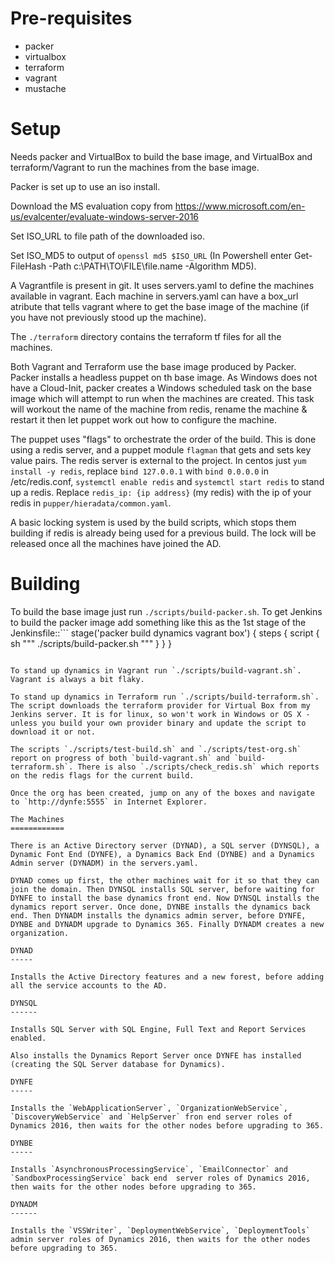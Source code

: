 Pre-requisites
==============

*	packer
*	virtualbox
*	terraform
*	vagrant
*	mustache

Setup
=====

Needs packer and VirtualBox to build the base image, and VirtualBox and terraform/Vagrant to run the machines from the base image.

Packer is set up to use an iso install.

Download the MS evaluation copy from https://www.microsoft.com/en-us/evalcenter/evaluate-windows-server-2016

Set ISO_URL to file path of the downloaded iso.

Set ISO_MD5 to output of `openssl md5 $ISO_URL` (In Powershell enter Get-FileHash -Path c:\PATH\TO\FILE\file.name -Algorithm MD5).

A Vagrantfile is present in git. It uses servers.yaml to define the machines available in vagrant. Each machine in servers.yaml can have a box_url atribute that tells vagrant where to get the base image of the machine (if you have not previously stood up the machine).

The `./terraform` directory contains the terraform tf files for all the machines.

Both Vagrant and Terraform use the base image produced by Packer. Packer installs a headless puppet on th base image. As Windows does not have a Cloud-Init, packer creates a Windows scheduled task on the base image which will attempt to run when the machines are created. This task will workout the name of the machine from redis, rename the machine & restart it then let puppet work out how to configure the machine. 

The puppet uses "flags" to orchestrate the order of the build. This is done using a redis server, and a puppet module `flagman` that gets and sets key value pairs. The redis server is external to the project. In centos just `yum install -y redis`, replace `bind 127.0.0.1` with `bind 0.0.0.0` in /etc/redis.conf, `systemctl enable redis` and `systemctl start redis` to stand up a redis. Replace `redis_ip: {ip address}` (my redis) with the ip of your redis in `pupper/hieradata/common.yaml`.

A basic locking system is used by the build scripts, which stops them building if redis is already being used for a previous build. The lock will be released once all the machines have joined the AD.

Building
========

To build the base image just run `./scripts/build-packer.sh`. To get Jenkins to build the packer image add something like this as the 1st stage of the Jenkinsfile::```
    stage('packer build dynamics vagrant box') {
      steps {
        script {
          sh """
            ./scripts/build-packer.sh
          """
        }
      }
    }
```

To stand up dynamics in Vagrant run `./scripts/build-vagrant.sh`. Vagrant is always a bit flaky.

To stand up dynamics in Terraform run `./scripts/build-terraform.sh`. The script downloads the terraform provider for Virtual Box from my Jenkins server. It is for linux, so won't work in Windows or OS X - unless you build your own provider binary and update the script to download it or not.

The scripts `./scripts/test-build.sh` and `./scripts/test-org.sh` report on progress of both `build-vagrant.sh` and `build-terraform.sh`. There is also `./scripts/check_redis.sh` which reports on the redis flags for the current build.

Once the org has been created, jump on any of the boxes and navigate to `http://dynfe:5555` in Internet Explorer.

The Machines
============

There is an Active Directory server (DYNAD), a SQL server (DYNSQL), a Dynamic Font End (DYNFE), a Dynamics Back End (DYNBE) and a Dynamics Admin server (DYNADM) in the servers.yaml.

DYNAD comes up first, the other machines wait for it so that they can join the domain. Then DYNSQL installs SQL server, before waiting for DYNFE to install the base dynamics front end. Now DYNSQL installs the dynamics report server. Once done, DYNBE installs the dynamics back end. Then DYNADM installs the dynamics admin server, before DYNFE, DYNBE and DYNADM upgrade to Dynamics 365. Finally DYNADM creates a new organization.

DYNAD
-----

Installs the Active Directory features and a new forest, before adding all the service accounts to the AD.

DYNSQL
------

Installs SQL Server with SQL Engine, Full Text and Report Services enabled.

Also installs the Dynamics Report Server once DYNFE has installed (creating the SQL Server database for Dynamics).

DYNFE
-----

Installs the `WebApplicationServer`, `OrganizationWebService`, `DiscoveryWebService` and `HelpServer` fron end server roles of Dynamics 2016, then waits for the other nodes before upgrading to 365.

DYNBE
-----

Installs `AsynchronousProcessingService`, `EmailConnector` and `SandboxProcessingService` back end  server roles of Dynamics 2016, then waits for the other nodes before upgrading to 365.

DYNADM
------

Installs the `VSSWriter`, `DeploymentWebService`, `DeploymentTools` admin server roles of Dynamics 2016, then waits for the other nodes before upgrading to 365.

